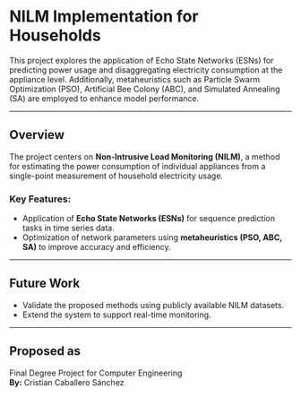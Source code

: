 # NILM Implementation for Households

This project explores the application of Echo State Networks (ESNs) for predicting power usage and disaggregating electricity consumption at the appliance level. Additionally, metaheuristics such as Particle Swarm Optimization (PSO), Artificial Bee Colony (ABC), and Simulated Annealing (SA) are employed to enhance model performance.

---

## Overview

The project centers on **Non-Intrusive Load Monitoring (NILM)**, a method for estimating the power consumption of individual appliances from a single-point measurement of household electricity usage.

### Key Features:
- Application of **Echo State Networks (ESNs)** for sequence prediction tasks in time series data.
- Optimization of network parameters using **metaheuristics (PSO, ABC, SA)** to improve accuracy and efficiency.

---

## Future Work

- Validate the proposed methods using publicly available NILM datasets.
- Extend the system to support real-time monitoring.

---

## Proposed as

Final Degree Project for Computer Engineering  
**By:** Cristian Caballero Sánchez
